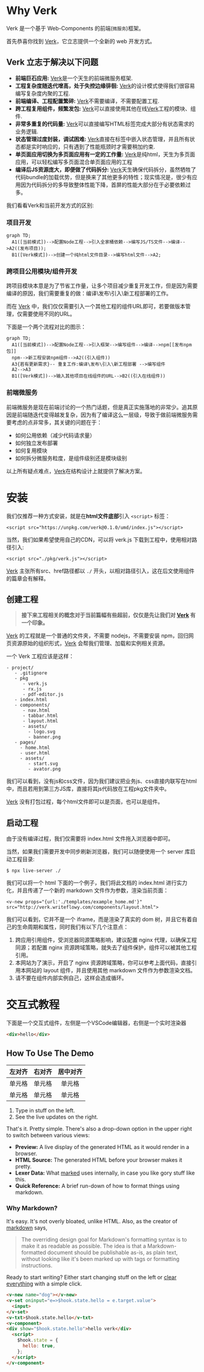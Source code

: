 # Why Verk

Verk 是一个基于 Web-Components 的前端(`微服务`)框架。

首先恭喜你找到 [Verk]，它立志提供一个全新的 web 开发方式。

## Verk 立志于解决以下问题

- **前端巨石应用:**  [Verk]是一个天生的前端微服务框架.
- **工程复杂度随迭代增高，处于失控边缘徘徊:**  [Verk]的设计模式使得我们很容易编写复杂度内聚的工程.
- **前端编译、工程配置繁碎:**  [Verk]不需要编译，不需要配置工程.
- **跨工程复用组件，频繁发包:**  [Verk]可以直接使用其他在线[Verk]工程的模块、组件.
- **非常多重复的代码量:**  [Verk]可以直接编写HTML标签完成大部分有状态需求的业务逻辑.
- **状态管理过度封装，调试困难:**  [Verk]直接在标签中嵌入状态管理，并且所有状态都是实时响应的，只有遇到了性能瓶颈时才需要稍加约束.
- **单页面应用切换为多页面应用有一定的工作量:**  [Verk]是纯html，天生为多页面应用，可以轻松编写多页面混合单页面应用的工程
- **编译后JS资源庞大，即便做了代码拆分:**  [Verk]天生确保代码拆分，虽然牺牲了代码bundle的加载优势，但是换来了其他更多的特性；现实情况是，很少有应用因为代码拆分的多导致整体性能下降，首屏的性能大部分在于必要依赖过多。


我们看看Verk和当前开发方式的区别:

### 项目开发

```mermaid
graph TD;
  A1([当前模式])-->配置Node工程-->引入全家桶依赖-->编写JS/TS文件-->编译-->A2((发布项目));
  B1([Verk模式])-->创建一个纯html文件目录-->编写html文件-->A2;
```


### 跨项目公用模块/组件开发

跨项目模块本意是为了节省工作量，让多个项目减少重复开发工作，但是因为需要编译的原因，我们需要重复的做：编译\发布\引入\新工程部署的工作。

而在 [Verk] 中，我们仅仅需要引入一个其他工程的组件URL即可，若要做版本管理，仅需要使用不同的URL。

下面是一个两个流程对比的图示：

```mermaid
graph TD;
  A1([当前模式])-->配置Node工程-->引入框架-->编写组件-->编译-->npm[[发布npm包]]
  npm-->新工程安装npm组件-->A2((引入组件))
  A3{若有更新需求}-- 重复工作:编译\发布\引入\新工程部署 -->编写组件
  A2-->A3
  B1([Verk模式])-->输入其他项目在线组件的URL-->B2((引入在线组件))
```

### 前端微服务

前端微服务是现在前端讨论的一个热门话题，但是真正实施落地的非常少。追其原因是前端随迭代变得越发复杂，因为有了编译这么一层级，导致于做前端微服务需要考虑的点非常多，其关键的问题在于：
 - 如何公用依赖（减少代码请求量）
 - 如何独立发布部署
 - 如何复用模块
 - 如何拆分微服务粒度，是组件级别还是模块级别

以上所有疑点难点，[Verk]在结构设计上就提供了解决方案。

# 安装

我们仅推荐一种方式安装，就是在**html文件底部**引入 `<script>` 标签：

```html::{showView:false, style:"height:80px;"}
<script src="https://unpkg.com/verk@0.1.0/umd/index.js"></script>
```

当然，我们如果希望使用自己的CDN，可以将 verk.js 下载到工程中，使用相对路径引入:
```html::{showView:false, style:"height:80px;"}
<script src="./pkg/verk.js"></script>
```

[Verk] 主张所有src、href路径都以 `./` 开头，以相对路径引入，这在后文使用组件的篇章会有解释。


## 创建工程

> **接下来工程相关的概念对于当前篇幅有些超前，仅仅是先让我们对 [Verk] 有一个印象。**

[Verk] 的工程就是一个普通的文件夹，不需要 nodejs，不需要安装 npm，回归网页资源原始的组织形式，[Verk] 会帮我们管理、加载和实例相关资源。

一个 Verk 工程应该是这样：

```text::{showView:false, style:"height: 400px"}
- project/
   - .gitignore
   - pkg
      - verk.js
      - rx.js
      - pdf-editor.js
   - index.html
   - components/
      - nav.html
      - tabbar.html
      - layout.html
      - assets/
        - logo.svg
        - banner.png
   - pages/
     - home.html
     - user.html
     - assets/
        - start.svg
        - avator.png
```

我们可以看到，没有js和css文件，因为我们建议把业务js、css直接内联写在html中，而且若用到第三方JS库，直接将其js代码放在工程pkg文件夹中。

[Verk] 没有打包过程，每个html文件即可以是页面，也可以是组件。

## 启动工程

由于没有编译过程，我们仅需要将 index.html 文件拖入浏览器中即可。

当然，如果我们需要开发中同步刷新浏览器，我们可以随便使用一个 server 库启动工程目录:

```sh::{style:"height:80px"}
$ npx live-server ./
```

我们可以将一个 html 下面的一个例子，我们将此文档的 index.html 进行实力化，并且传递了一个新的 markdown 文件作为参数，渲染当前页面：

```html::{view:true, style:""}
<v-new props="{url:'./templates/example_home.md'}" src="http://verk.writeflowy.com/components/layout.html">
```

我们可以看到，它并不是一个 iframe，而是渲染了真实的 dom 树，并且它有着自己的生命周期和属性，同时我们有以下几个注意点：

1. 跨应用引用组件，受浏览器同源策略影响，建议配置 nginx 代理，以确保工程同源；若配置 nginx 资源跨域策略，就失去了组件保护，组件可以被其他工程引用。
2. 本网站为了演示，开启了 nginx 资源跨域策略，你可以参考上面代码，直接引用本网站的 layout 组件，并且使用其他 markdown 文件作为参数渲染文档。
3. 请不要在组件内部实例自己，这样会造成循环。

# 交互式教程

下面是一个交互式组件，左侧是一个VSCode编辑器，右侧是一个实时渲染器

```html
<div>hello</div>
```

## How To Use The Demo


| 左对齐 | 右对齐 | 居中对齐 |
| :-----| ----: | :----: |
| 单元格 | 单元格 | 单元格 |
| 单元格 | 单元格 | 单元格 |

1. Type in stuff on the left.
2. See the live updates on the right.

That's it.  Pretty simple.  There's also a drop-down option in the upper right to switch between various views:

- **Preview:**  A live display of the generated HTML as it would render in a browser.
- **HTML Source:**  The generated HTML before your browser makes it pretty.
- **Lexer Data:**  What [marked] uses internally, in case you like gory stuff like this.
- **Quick Reference:**  A brief run-down of how to format things using markdown.

### Why Markdown?


It's easy.  It's not overly bloated, unlike HTML.  Also, as the creator of [markdown] says,

> The overriding design goal for Markdown's
> formatting syntax is to make it as readable
> as possible. The idea is that a
> Markdown-formatted document should be
> publishable as-is, as plain text, without
> looking like it's been marked up with tags
> or formatting instructions.

Ready to start writing?  Either start changing stuff on the left or
[clear everything](/demo/?text=) with a simple click.

[Marked]: https://github.com/markedjs/marked/
[Markdown]: http://daringfireball.net/projects/markdown/
[Verk]: https://github.com/ymzuiku/verk


```html
<v-new name="dog"></v-new>
<v-set oninput="e=>$hook.state.hello = e.target.value">
  <input>
</v-set>
<v-txt>$hook.state.hello</v-txt>
<v-component>
<div show="$hook.state.hello">hello verk</div>
  <script>
    $hook.state = {
      hello: true,
    };
  </script>
</v-component>
```
